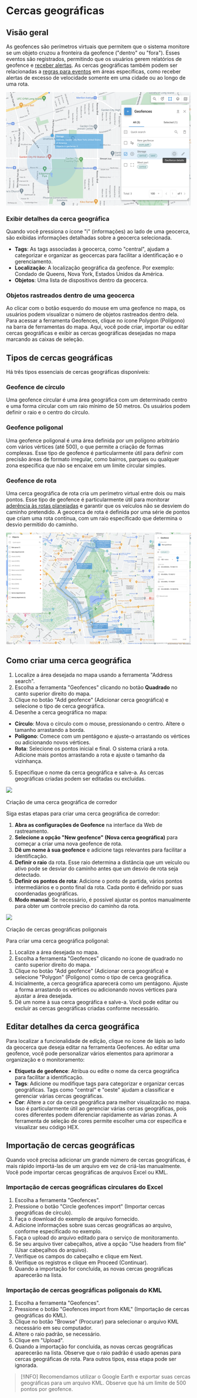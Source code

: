 # Cercas geográficas

## Visão geral

As geofences são perímetros virtuais que permitem que o sistema monitore se um objeto cruzou a fronteira da geofence ("dentro" ou "fora"). Esses eventos são registrados, permitindo que os usuários gerem relatórios de geofence e [receber alertas](../../regras-e-notificacoes/monitoramento-de-movimento/entrada-ou-saida-de-geofence.md). As cercas geográficas também podem ser relacionadas a [regras para eventos](../../../guia-do-usuario/regras-e-notificacoes.md) em áreas específicas, como receber alertas de excesso de velocidade somente em uma cidade ou ao longo de uma rota.

![image-20240807-002528.png](attachments/image-20240807-002528.png)

### Exibir detalhes da cerca geográfica

Quando você pressiona o ícone "i" (informações) ao lado de uma geocerca, são exibidas informações detalhadas sobre a geocerca selecionada.

- **Tags**: As tags associadas à geocerca, como "central", ajudam a categorizar e organizar as geocercas para facilitar a identificação e o gerenciamento.
- **Localização**: A localização geográfica da geofence. Por exemplo: Condado de Queens, Nova York, Estados Unidos da América.
- **Objetos**: Uma lista de dispositivos dentro da geocerca.

### Objetos rastreados dentro de uma geocerca

Ao clicar com o botão esquerdo do mouse em uma geofence no mapa, os usuários podem visualizar o número de objetos rastreados dentro dela. Para acessar a ferramenta Geofences, clique no ícone Polygon (Polígono) na barra de ferramentas do mapa. Aqui, você pode criar, importar ou editar cercas geográficas e exibir as cercas geográficas desejadas no mapa marcando as caixas de seleção.

## Tipos de cercas geográficas

Há três tipos essenciais de cercas geográficas disponíveis:

### Geofence de círculo

Uma geofence circular é uma área geográfica com um determinado centro e uma forma circular com um raio mínimo de 50 metros. Os usuários podem definir o raio e o centro do círculo.

### Geofence poligonal

Uma geofence poligonal é uma área definida por um polígono arbitrário com vários vértices (até 500), o que permite a criação de formas complexas. Esse tipo de geofence é particularmente útil para definir com precisão áreas de formato irregular, como bairros, parques ou qualquer zona específica que não se encaixe em um limite circular simples.

### Geofence de rota

Uma cerca geográfica de rota cria um perímetro virtual entre dois ou mais pontos. Esse tipo de geofence é particularmente útil para monitorar [aderência às rotas planejadas](../../regras-e-notificacoes/programacao-e-despacho/desvio-da-rota.md) e garantir que os veículos não se desviem do caminho pretendido. A geocerca de rota é definida por uma série de pontos que criam uma rota contínua, com um raio especificado que determina o desvio permitido do caminho.

![image-20240806-235506.png](attachments/image-20240806-235506.png)

## Como criar uma cerca geográfica

1. Localize a área desejada no mapa usando a ferramenta "Address search".
2. Escolha a ferramenta "Geofences" clicando no botão **Quadrado** no canto superior direito do mapa.
3. Clique no botão "Add geofence" (Adicionar cerca geográfica) e selecione o tipo de cerca geográfica.
4. Desenhe a cerca geográfica no mapa:
  - **Círculo**: Mova o círculo com o mouse, pressionando o centro. Altere o tamanho arrastando a borda.
  - **Polígono**: Comece com um pentágono e ajuste-o arrastando os vértices ou adicionando novos vértices.
  - **Rota**: Selecione os pontos inicial e final. O sistema criará a rota. Adicione mais pontos arrastando a rota e ajuste o tamanho da vizinhança.
5. Especifique o nome da cerca geográfica e salve-a. As cercas geográficas criadas podem ser editadas ou excluídas.

![](https://squaregps.atlassian.net/wiki/images/icons/grey_arrow_down.png)

Criação de uma cerca geográfica de corredor

Siga estas etapas para criar uma cerca geográfica de corredor:

1. **Abra as configurações de Geofence** na interface da Web de rastreamento.
2. **Selecione a opção "New geofence" (Nova cerca geográfica)** para começar a criar uma nova geofence de rota.
3. **Dê um nome à sua geofence** e adicione tags relevantes para facilitar a identificação.
4. **Definir o raio** da rota. Esse raio determina a distância que um veículo ou ativo pode se desviar do caminho antes que um desvio de rota seja detectado.
5. **Definir os pontos de rota**: Adicione o ponto de partida, vários pontos intermediários e o ponto final da rota. Cada ponto é definido por suas coordenadas geográficas.
6. **Modo manual**: Se necessário, é possível ajustar os pontos manualmente para obter um controle preciso do caminho da rota.

![](https://squaregps.atlassian.net/wiki/images/icons/grey_arrow_down.png)

Criação de cercas geográficas poligonais

Para criar uma cerca geográfica poligonal:

1. Localize a área desejada no mapa.
2. Escolha a ferramenta "Geofences" clicando no ícone de quadrado no canto superior direito do mapa.
3. Clique no botão "Add geofence" (Adicionar cerca geográfica) e selecione "Polygon" (Polígono) como o tipo de cerca geográfica.
4. Inicialmente, a cerca geográfica aparecerá como um pentágono. Ajuste a forma arrastando os vértices ou adicionando novos vértices para ajustar a área desejada.
5. Dê um nome à sua cerca geográfica e salve-a. Você pode editar ou excluir as cercas geográficas criadas conforme necessário.

## Editar detalhes da cerca geográfica

Para localizar a funcionalidade de edição, clique no ícone de lápis ao lado da geocerca que deseja editar na ferramenta Geofences. Ao editar uma geofence, você pode personalizar vários elementos para aprimorar a organização e o monitoramento:

- **Etiqueta de geofence**: Atribua ou edite o nome da cerca geográfica para facilitar a identificação.
- **Tags**: Adicione ou modifique tags para categorizar e organizar cercas geográficas. Tags como "central" e "oeste" ajudam a classificar e gerenciar várias cercas geográficas.
- **Cor**: Altere a cor da cerca geográfica para melhor visualização no mapa. Isso é particularmente útil ao gerenciar várias cercas geográficas, pois cores diferentes podem diferenciar rapidamente as várias zonas. A ferramenta de seleção de cores permite escolher uma cor específica e visualizar seu código HEX.

## Importação de cercas geográficas

Quando você precisa adicionar um grande número de cercas geográficas, é mais rápido importá-las de um arquivo em vez de criá-las manualmente. Você pode importar cercas geográficas de arquivos Excel ou KML.

### Importação de cercas geográficas circulares do Excel

1. Escolha a ferramenta "Geofences".
2. Pressione o botão "Circle geofences import" (Importar cercas geográficas de círculo).
3. Faça o download do exemplo de arquivo fornecido.
4. Adicione informações sobre suas cercas geográficas ao arquivo, conforme especificado no exemplo.
5. Faça o upload do arquivo editado para o serviço de monitoramento.
6. Se seu arquivo tiver cabeçalhos, ative a opção "Use headers from file" (Usar cabeçalhos do arquivo).
7. Verifique os campos do cabeçalho e clique em Next.
8. Verifique os registros e clique em Proceed (Continuar).
9. Quando a importação for concluída, as novas cercas geográficas aparecerão na lista.

### Importação de cercas geográficas poligonais do KML

1. Escolha a ferramenta "Geofences".
2. Pressione o botão "Geofences import from KML" (Importação de cercas geográficas do KML).
3. Clique no botão "Browse" (Procurar) para selecionar o arquivo KML necessário em seu computador.
4. Altere o raio padrão, se necessário.
5. Clique em "Upload".
6. Quando a importação for concluída, as novas cercas geográficas aparecerão na lista. Observe que o raio padrão é usado apenas para cercas geográficas de rota. Para outros tipos, essa etapa pode ser ignorada.

> [!INFO]
> Recomendamos utilizar o Google Earth e exportar suas cercas geográficas para um arquivo KML. Observe que há um limite de 500 pontos por geofence.